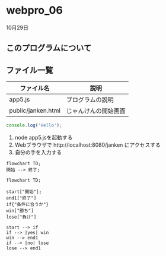 # webpro_06
10月29日
## このプログラムについて

## ファイル一覧 
   ファイル名 | 説明
-|-
app5.js | プログラムの説明
public/janken.html | じゃんけんの開始画面
```javascript
console.log('Hello');
```
1. node app5.jsを起動する
1. Webブラウザで http://localhost:8080/janken にアクセスする
1. 自分の手を入力する

```mermaid
flowchart TD;
開始 --> 終了;
```

```mermaid
flowchart TD;

start["開始"];
end1["終了"]
if{"条件に合うか"}
win["勝ち"]
lose["負け"]

start --> if
if --> |yes| win
win --> end1
if --> |no| lose
lose --> end1
```


